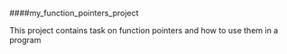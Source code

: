 ####my_function_pointers_project


This project contains task on function pointers and how to use them in a program 
